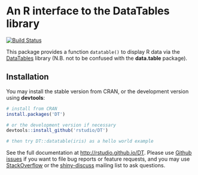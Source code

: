 # An R interface to the DataTables library

[![Build Status](https://travis-ci.org/rstudio/DT.svg)](https://travis-ci.org/rstudio/DT)

This package provides a function `datatable()` to display R data via the [DataTables](http://datatables.net/) library (N.B. not to be confused with the **data.table** package).

## Installation

You may install the stable version from CRAN, or the development version using **devtools**:

```r
# install from CRAN
install.packages('DT')

# or the development version if necessary
devtools::install_github('rstudio/DT')

# then try DT::datatable(iris) as a hello world example
```

See the full documentation at <http://rstudio.github.io/DT>. Please use [Github issues](https://github.com/rstudio/DT/issues) if you want to file bug reports or feature requests, and you may use [StackOverflow](http://stackoverflow.com/questions/tagged/dt) or the [shiny-discuss](https://groups.google.com/forum/#!forum/shiny-discuss) mailing list to ask questions.
